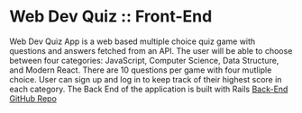 # Web Dev Quiz :: Front-End 
Web Dev Quiz App is a web based multiple choice quiz game with questions and answers fetched from an API. The user will be able to choose between four categories: JavaScript, Computer Science, Data Structure, and Modern React. There are 10 questions per game with four mutliple choice. User can sign up and log in to keep track of their highest score in each category. The Back End of the application is built with Rails [Back-End GitHub Repo](https://github.com/rickychow2006/web-dev-quiz-app-backend)

